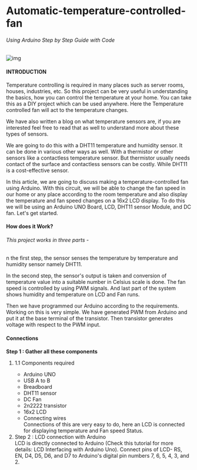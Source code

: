 # Automatic-temperature-controlled-fan
<h6> Using Arduino Step by Step Guide with Code</h6>
<img src="https://robu.in/wp-content/uploads/2021/02/ckt2-1024x683.jpg" alt="img">
<h4> INTRODUCTION </h4>
<P>Temperature controlling is required in many places such as server rooms, houses, industries, etc. So this project can be very useful in understanding the basics, how you can control the temperature at your home. You can take this as a DIY project which can be used anywhere. Here the Temperature controlled fan will act to the temperature changes.</P>

<P>We have also written a blog on what temperature sensors are, if you are interested feel free to read that as well to understand more about these types of sensors.</P>

<P>We are going to do this with a DHT11 temperature and humidity sensor. It can be done in various other ways as well. With a thermistor or other sensors like a contactless temperature sensor. But thermistor usually needs contact of the surface and contactless sensors can be costly. While DHT11 is a cost-effective sensor.</P>

<P>In this article, we are going to discuss making a temperature-controlled fan using Arduino. With this circuit, we will be able to change the fan speed in our home or any place according to the room temperature and also display the temperature and fan speed changes on a 16x2 LCD display. To do this we will be using an Arduino UNO Board, LCD, DHT11 sensor Module, and DC fan. Let's get started.</P>
<H4>How does it Work? </H4>
<H6>This project works in three parts -</H6>
<P>n the first step, the sensor senses the temperature by temperature and humidity sensor namely DHT11.</P>

<P>In the second step, the sensor's output is taken and conversion of temperature value into a suitable number in Celsius scale is done. The fan speed is controlled by using PWM signals. And last part of the system shows humidity and temperature on LCD and Fan runs.</P>

<P>Then we have programmed our Arduino according to the requirements. Working on this is very simple. We have generated PWM from Arduino and put it at the base terminal of the transistor. Then transistor generates voltage with respect to the PWM input.</P>
<H4>Connections</H4>
<P><B> Step 1 : Gather all these components</B></P>
<OL> 
  <LI> 1.1 Components required</LI>
   <UL>
        
<LI>Arduino UNO</LI>
<LI>USB A to B</LI>
<LI>Breadboard</LI>
<LI>DHT11 sensor</LI>
<LI>DC Fan</LI>
<LI>2n2222 transistor</LI>
<LI>16x2 LCD</LI>
<LI>Connecting wires</LI>
Connections of this are very easy to do, here an LCD is connected for displaying temperature and Fan speed Status.
</UL>
<LI>Step 2 : LCD connection with Arduino</LI>
LCD is directly connected to Arduino (Check this tutorial for more details: LCD Interfacing with Arduino Uno). Connect pins of LCD- RS, EN, D4, D5, D6, and D7 to Arduino's digital pin numbers 7, 6, 5, 4, 3, and 2.
</OL>


